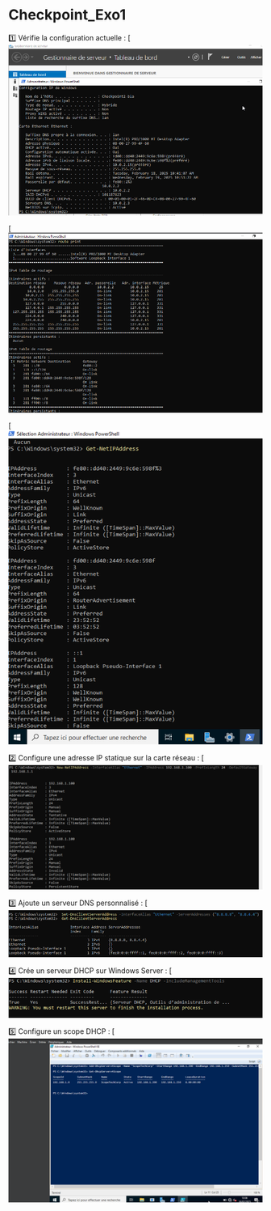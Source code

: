 # Checkpoint_Exo1
1️⃣ Vérifie la configuration actuelle :
[![verif_config](https://github.com/fcisse-c/Checkpoint_Exo1/blob/main/verif_config.png)

[![route_print](https://github.com/fcisse-c/Checkpoint_Exo1/blob/main/route_print.png)

[![Get-NetIPAdress](https://github.com/fcisse-c/Checkpoint_Exo1/blob/main/Get-NetIPAdress.png)


2️⃣ Configure une adresse IP statique sur la carte réseau :
[![Config_IP_statique](https://github.com/fcisse-c/Checkpoint_Exo1/blob/main/Config_IP_statique%20.png)

3️⃣ Ajoute un serveur DNS personnalisé :
[![DNS_personnalise](https://github.com/fcisse-c/Checkpoint_Exo1/blob/main/DNS_personnalise.png)

4️⃣ Crée un serveur DHCP sur Windows Server :
[![Creer_serveur_DHCP](https://github.com/fcisse-c/Checkpoint_Exo1/blob/main/Creer_serveur_DHCP.png)


5️⃣ Configure un scope DHCP :
[![Config_scope_DHCP](https://github.com/fcisse-c/Checkpoint_Exo1/blob/main/Config_scope_DHCP%20.png)
